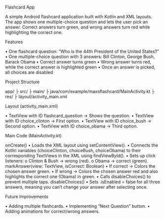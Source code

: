 Flashcard App

A simple Android flashcard application built with Kotlin and XML layouts.
The app shows one multiple-choice question and lets the user pick an answer. Correct answers turn green, and wrong answers turn red while highlighting the correct one.


Features

•	One flashcard question: “Who is the 44th President of the United States?”
•	One multiple-choice question with 3 answers: Bill Clinton, George Bush, Barack Obama
•	Correct answer turns green
•	Wrong answer turns red, while the correct answer is highlighted green
•	Once an answer is picked, all choices are disabled


Project Structure

app/
 ├ src/
        ├ main/
                 ├ java/com/example/maxsflashcard/MainActivity.kt
                 ├ res/
                        ├ layout/activity_main.xml


Layout (activity_main.xml)

•	TextView with ID flashcard_question → Shows the question.
•	TextView with ID choice_clinton → First option.
•	TextView with ID choice_bush → Second option.
•	TextView with ID choice_obama → Third option.


Main Code (MainActivity.kt)

onCreate()
•	Loads the XML layout using setContentView().
•	Connects the Kotlin variables (choiceClinton, choiceBush, choiceObama) to their corresponding TextViews in the XML using findViewById().
•	Sets up click listeners:
o	Clinton & Bush → wrong (red).
o	Obama → correct (green).
markAnswer(view: TextView, isCorrect: Boolean)
•	If correct → Colors the chosen answer green.
•	If wrong → Colors the chosen answer red and also highlights the correct one (Obama) in green.
•	Calls disableChoices() to prevent multiple taps.
disableChoices()
•	Sets .isEnabled = false for all three answers, meaning you can’t change your answer after selecting once.


Future Improvements

•	Adding multiple flashcards.
•	Implementing “Next Question” button.
•	Adding animations for correct/wrong answers.

